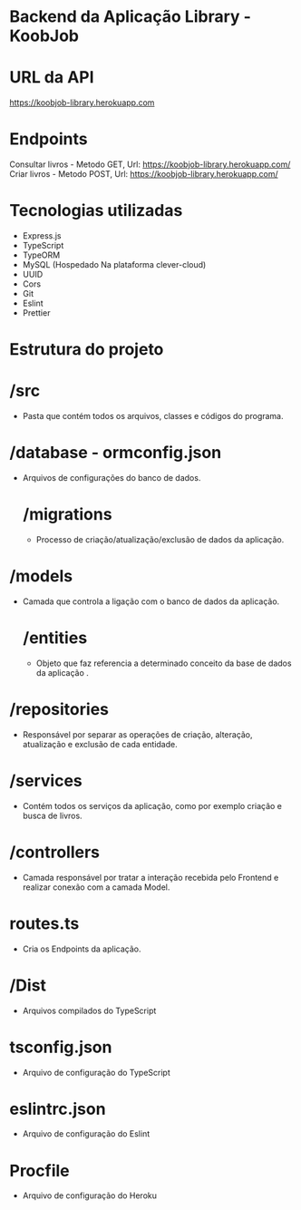 # Backend da Aplicação Library - KoobJob

# URL da API
  https://koobjob-library.herokuapp.com

# Endpoints
  Consultar livros - Metodo GET, Url: https://koobjob-library.herokuapp.com/
  Criar livros - Metodo POST, Url: https://koobjob-library.herokuapp.com/
  
# Tecnologias utilizadas
  - Express.js
  - TypeScript
  - TypeORM 
  - MySQL (Hospedado Na plataforma clever-cloud)
  - UUID
  - Cors
  - Git
  - Eslint
  - Prettier

# Estrutura do projeto
  # /src
  - Pasta que contém todos os arquivos, classes e códigos do programa.

  # /database - ormconfig.json
  - Arquivos de configurações do banco de dados.
    # /migrations
    - Processo de criação/atualização/exclusão de dados da aplicação.

  # /models
  - Camada que controla a ligação com o banco de dados da aplicação.
    # /entities 
    - Objeto que faz referencia a determinado conceito da base de dados da aplicação .

  # /repositories
  - Responsável por separar as operações de criação, alteração, atualização e exclusão de cada entidade.
  
  # /services
  - Contém todos os serviços da aplicação, como por exemplo criação e busca de livros.

  # /controllers 
  - Camada responsável por tratar a interação recebida pelo Frontend e realizar conexão com a camada Model.

  # routes.ts
  - Cria os Endpoints da aplicação.

  # /Dist
  - Arquivos compilados do TypeScript

  # tsconfig.json
  - Arquivo de configuração do TypeScript

  # eslintrc.json
  - Arquivo de configuração do Eslint

  # Procfile
   - Arquivo de configuração do Heroku
